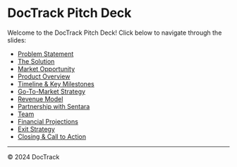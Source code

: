 # DocTrack Pitch Deck

Welcome to the DocTrack Pitch Deck! Click below to navigate through the slides:

- [Problem Statement](1_Problem_Statement.html)
- [The Solution](2_The_Solution.html)
- [Market Opportunity](3_Market_Opportunity.html)
- [Product Overview](4_Product_Overview.html)
- [Timeline & Key Milestones](5_Timeline_and_Key_Milestones.html)
- [Go-To-Market Strategy](6_Go-To-Market_Strategy.html)
- [Revenue Model](7_Revenue_Model.html)
- [Partnership with Sentara](8_Partnership_with_Sentara.html)
- [Team](9_Team.html)
- [Financial Projections](10_Financial_Projections.html)
- [Exit Strategy](11_Exit_Strategy.html)
- [Closing & Call to Action](12_Closing_and_Call_to_Action.html)

---
&copy; 2024 DocTrack
